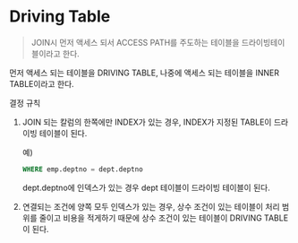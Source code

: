 # Driving Table

> JOIN시 먼저 액세스 되서 ACCESS PATH를 주도하는 테이블을 드라이빙테이블이라고 한다.

먼저 액세스 되는 테이블을 DRIVING TABLE, 나중에 액세스 되는 테이블을 INNER TABLE이라고 한다.



결정 규칙

1. JOIN 되는 칼럼의 한쪽에만 INDEX가 있는 경우, INDEX가 지정된 TABLE이 드라이빙 테이블이 된다.

   예)

   ```sql
   WHERE emp.deptno = dept.deptno
   ```

   dept.deptno에 인덱스가 있는 경우 dept 테이블이 드라이빙 테이블이 된다.

2. 연결되는 조건에 양쪽 모두 인덱스가 있는 경우, 상수 조건이 있는 테이블이 처리 범위를 줄이고 비용을 적게하기 때문에 상수 조건이 있는 테이블이 DRIVING TABLE이 된다.